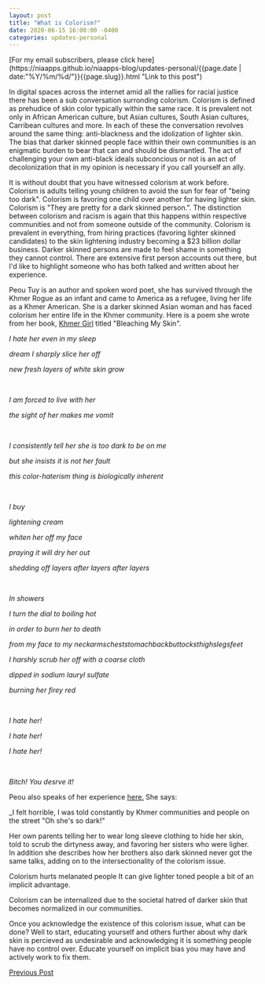 ```yaml
---
layout: post
title: "What is Colorism?"
date: 2020-06-15 16:00:00 -0400
categories: updates-personal
---
```

<!-- Need to copy/paste to each post: Don't forget to change updates-personal or updates-coding-->
<div class="feed" markdown="1">
 [For my email subscribers, please click here](https://niaapps.github.io/niaapps-blog/updates-personal/{{page.date | date:"%Y/%m/%d/"}}{{page.slug}}.html "Link to this post")
</div>

In digital spaces across the internet amid all the rallies for racial justice there has been a sub conversation surronding colorism. Colorism is defined as prehudice of skin color typically within the same race. It is prevalent not only in African American culture, but Asian cultures, South Asian cultures, Carribean cultures and more. In each of these the conversation revolves around the same thing: anti-blackness and the idolization of lighter skin. The bias that darker skinned people face within their own communities is an enigmatic burden to bear that can and should be dismantled. The act of challenging your own anti-black ideals subconcious or not is an act of decolonization that in my opinion is necessary if you call yourself an ally.

It is without doubt that you have witnessed colorism at work before. Colorism is adults telling young children to avoid the sun for fear of "being too dark". Colorism is favoring one child over another for having lighter skin. Colorism is "They are pretty for a dark skinned person.". The distinction between colorism and racism is again that this happens within respective communities and not from someone outside of the community. Colorism is prevalent in everything, from hiring practices (favoring lighter skinned candidates) to the skin lightening industry becoming a $23 billion dollar business. Darker skinned persons are made to feel shame in something they cannot control. There are extensive first person accounts out there, but I'd like to highlight someone who has both talked and written about her experience.

Peou Tuy is an author and spoken word poet, she has survived through the Khmer Rogue as an infant and came to America as a refugee, living her life as a Khmer American. She is a darker skinned Asian woman and has faced colorism her entire life in the Khmer community. Here is a poem she wrote from her book, <a href="https://www.amazon.com/Khmer-Girl-Peuo-Tuy/dp/097796230X" target="_blank" title="">Khmer Girl</a> titled "Bleaching My Skin".

<div class = "no-select">
<p><em>I hate her even in my sleep</em></p>
<p><em>dream I sharply slice her off</em></p>
<p><em>new fresh layers of white skin grow</em></p>
&nbsp;&nbsp;&nbsp; 
<p><em>I am forced to live with her</em></p>
<p><em>the sight of her makes me vomit</em></p>
&nbsp;&nbsp;&nbsp; 
<p><em>I consistently tell her she is too dark to be on me</em></p>
<p><em>but she insists it is not her fault</em></p>
<p><em>this color-haterism thing is biologically inherent</em></p>
&nbsp;&nbsp;&nbsp; 
<p><em>I buy</em></p>
<p><em>lightening cream</em></p>
<p><em>whiten her off my face</em></p>
<p><em>praying it will dry her out</em></p>
<p><em>shedding off layers after layers after layers</em></p>
&nbsp;&nbsp;&nbsp; 
<p><em>In showers</em></p>
<p><em>I turn the dial to boiling hot</em></p>
<p><em>in order to burn her to death</em></p>
<p><em>from my face to my neckarmscheststomachbackbuttocksthighslegsfeet</em></p>
<p><em>I harshly scrub her off with a coarse cloth</em></p>
<p><em>dipped in sodium lauryl sulfate</em></p>
<p><em>burning her firey red</em></p>
&nbsp;&nbsp;&nbsp; 
<p><em>I hate her!</em></p>
<p><em>I hate her!</em></p>
<p><em>I hate her!</em></p>
&nbsp;&nbsp;&nbsp; 
<p><em>Bitch! You desrve it!</em></p>
</div>

Peou also speaks of her experience <a href="https://nearyheng.com/podcasts/skin-lighteners-you-can-bleach-your-skin-but-you-cannot-bleach-your-true-you-identity-peuo-tuy-p2of2/" target="_blank" title="">here.</a> She says:

_I felt horrible, I was told constantly by Khmer communities and people on the street "Oh she's so dark!"


 Her own parents telling her to wear long sleeve clothing to hide her skin, told to scrub the dirtyness away, and favoring her sisters who were ligher. In addition she describes how her brothers also dark skinned never got the same talks, adding on to the intersectionality of the colorism issue. 

Colorism hurts melanated people 
It can give lighter toned people a bit of an implicit advantage. 

Colorism can be internalized due to the societal hatred of darker skin that becomes normalized in our communities. 
 

Once you acknowledge the existence of this colorism issue, what can be done? Well to start, educating yourself and others further about why dark skin is percieved as undesirable and acknowledging it is something people have no control over. Educate yourself on implicit bias you may have and actively work to fix them.




<div class="button-post">
    <a href="https://niaapps.github.io/niaapps-blog/updates-personal/2020/06/10/Quarantine-Playlist.html" class="post-button" id="button-nxt">Previous Post</a>

  </div>
